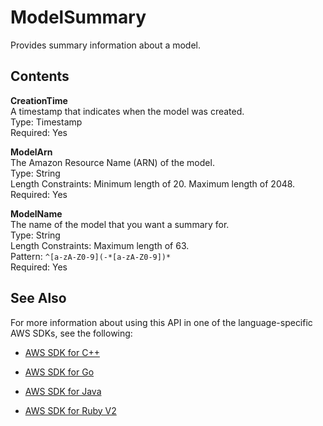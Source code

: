 # ModelSummary<a name="API_ModelSummary"></a>

Provides summary information about a model\.

## Contents<a name="API_ModelSummary_Contents"></a>

 **CreationTime**   
A timestamp that indicates when the model was created\.  
Type: Timestamp  
Required: Yes

 **ModelArn**   
The Amazon Resource Name \(ARN\) of the model\.  
Type: String  
Length Constraints: Minimum length of 20\. Maximum length of 2048\.  
Required: Yes

 **ModelName**   
The name of the model that you want a summary for\.  
Type: String  
Length Constraints: Maximum length of 63\.  
Pattern: `^[a-zA-Z0-9](-*[a-zA-Z0-9])*`   
Required: Yes

## See Also<a name="API_ModelSummary_SeeAlso"></a>

For more information about using this API in one of the language\-specific AWS SDKs, see the following:

+  [AWS SDK for C\+\+](http://docs.aws.amazon.com/goto/SdkForCpp/sagemaker-2017-07-24/ModelSummary) 

+  [AWS SDK for Go](http://docs.aws.amazon.com/goto/SdkForGoV1/sagemaker-2017-07-24/ModelSummary) 

+  [AWS SDK for Java](http://docs.aws.amazon.com/goto/SdkForJava/sagemaker-2017-07-24/ModelSummary) 

+  [AWS SDK for Ruby V2](http://docs.aws.amazon.com/goto/SdkForRubyV2/sagemaker-2017-07-24/ModelSummary) 
